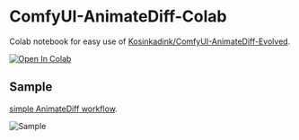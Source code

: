 # ComfyUI-AnimateDiff-Colab

Colab notebook for easy use of <a href="https://github.com/Kosinkadink/ComfyUI-AnimateDiff-Evolved">Kosinkadink/ComfyUI-AnimateDiff-Evolved</a>.

<a href="https://colab.research.google.com/github/tfm1102/ComfyUI-AnimateDiff-Colab/blob/main/Comfyui-AnimateDiff-Colab.ipynb">
  <img src="https://colab.research.google.com/assets/colab-badge.svg" alt="Open In Colab"/>
</a>

## Sample

<a href="https://github.com/tfm1102/ComfyUI-AnimateDiff-Colab/blob/main/samples/01_basic_adf_workflow.json">simple AnimateDiff workflow</a>.

![Sample](https://github.com/tfm1102/ComfyUI-AnimateDiff-Colab/blob/main/samples/sample01.gif)
